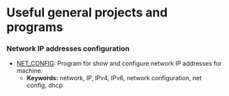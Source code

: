 # Useful general projects and programs

### Network IP addresses configuration
- [NET_CONFIG](./NET_CONFIG/README.md): Program for show and configure network IP addresses for machine.
  - **Keywords:** network, IP, IPv4, IPv6, network configuration, net config, dhcp
